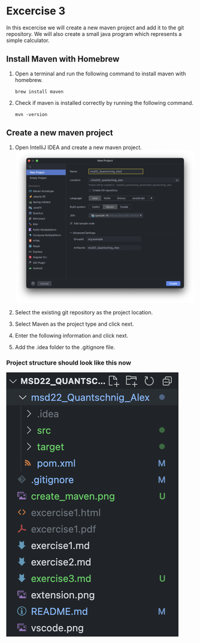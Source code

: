 # Excercise 3

In this excercise we will create a new maven project and add it to the git repository.
We will also create a small java program which represents a simple calculator.

## Install Maven with Homebrew

1. Open a terminal and run the following command to install maven with homebrew.

    ```terminal
    brew install maven
    ```

2. Check if maven is installed correctly by running the following command.

    ```terminal
    mvn -version
    ```

## Create a new maven project

1. Open IntelliJ IDEA and create a new maven project.
![create maven img](create_maven.png)

2. Select the existing git repository as the project location.

3. Select Maven as the project type and click next.

4. Enter the following information and click next.

5. Add the .idea folder to the .gitignore file.

### Project structure should look like this now

![project structure img](project_structure.png)
